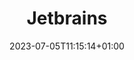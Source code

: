 ---
title: "Jetbrains"
date: 2023-07-05T11:15:14+01:00
draft: false
icon: "/images/jetbrains.png"
link: "https://www.jetbrains.com/"
---